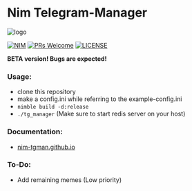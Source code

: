 # Nim Telegram-Manager
![logo](https://rupansh.github.io/nimtg-man.github.io/yeet.png)


[![NIM](https://img.shields.io/badge/made%20with-nim-black.svg?style=for-the-badge&logo=nim)](https://nim-lang.org)
[![PRs Welcome](https://img.shields.io/badge/PRs-welcome-brightgreen.svg?style=for-the-badge&logo=git)](https://github.com/rupansh/nim-tg-manager/pulls)
[![LICENSE](https://img.shields.io/badge/LICENSE-RPL%201.b-blue.svg?style=for-the-badge)](https://github.com/rupansh/nim-tg-manager/blob/master/LICENSE)  

**BETA version! Bugs are expected!**

### Usage:
- clone this repository
- make a config.ini while referring to the example-config.ini
- `nimble build -d:release`
- `./tg_manager` (Make sure to start redis server on your host)

### Documentation:

- [nim-tgman.github.io](https://rupansh.github.io/nimtg-man.github.io/)

### To-Do:
- Add remaining memes (Low priority)
